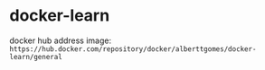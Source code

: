 # docker-learn

docker hub address image: `https://hub.docker.com/repository/docker/alberttgomes/docker-learn/general`
